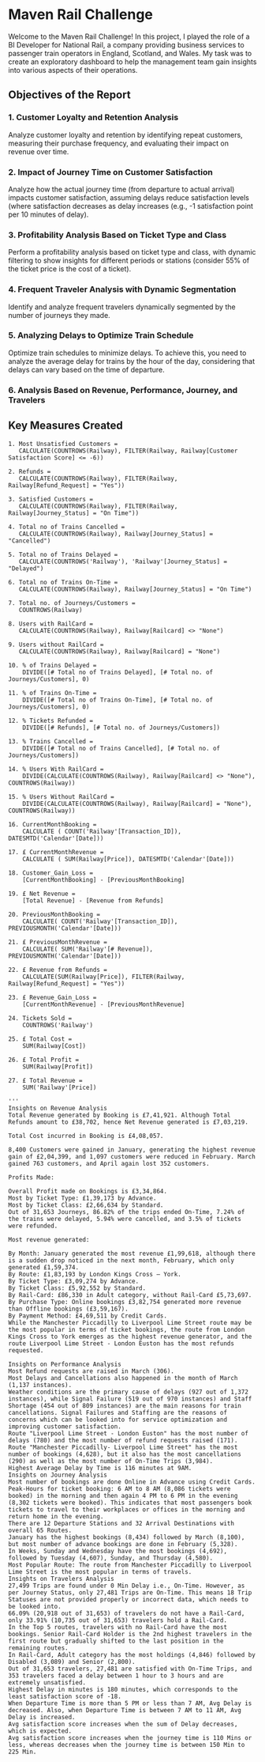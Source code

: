# Maven Rail Challenge

Welcome to the Maven Rail Challenge! In this project, I played the role of a BI Developer for National Rail, a company providing business services to passenger train operators in England, Scotland, and Wales. My task was to create an exploratory dashboard to help the management team gain insights into various aspects of their operations.

## Objectives of the Report

### 1. Customer Loyalty and Retention Analysis

Analyze customer loyalty and retention by identifying repeat customers, measuring their purchase frequency, and evaluating their impact on revenue over time.

### 2. Impact of Journey Time on Customer Satisfaction

Analyze how the actual journey time (from departure to actual arrival) impacts customer satisfaction, assuming delays reduce satisfaction levels (where satisfaction decreases as delay increases (e.g., -1 satisfaction point per 10 minutes of delay).

### 3. Profitability Analysis Based on Ticket Type and Class

Perform a profitability analysis based on ticket type and class, with dynamic filtering to show insights for different periods or stations (consider 55% of the ticket price is the cost of a ticket).

### 4. Frequent Traveler Analysis with Dynamic Segmentation

Identify and analyze frequent travelers dynamically segmented by the number of journeys they made.

### 5. Analyzing Delays to Optimize Train Schedule

Optimize train schedules to minimize delays. To achieve this, you need to analyze the average delay for trains by the hour of the day, considering that delays can vary based on the time of departure.

### 6. Analysis Based on Revenue, Performance, Journey, and Travelers

## Key Measures Created

```DAX
1. Most Unsatisfied Customers = 
   CALCULATE(COUNTROWS(Railway), FILTER(Railway, Railway[Customer Satisfaction Score] <= -6))

2. Refunds = 
   CALCULATE(COUNTROWS(Railway), FILTER(Railway, Railway[Refund_Request] = "Yes"))

3. Satisfied Customers = 
   CALCULATE(COUNTROWS(Railway), FILTER(Railway, Railway[Journey_Status] = "On Time"))

4. Total no of Trains Cancelled = 
   CALCULATE(COUNTROWS(Railway), Railway[Journey_Status] = "Cancelled")

5. Total no of Trains Delayed = 
   CALCULATE(COUNTROWS('Railway'), 'Railway'[Journey_Status] = "Delayed")

6. Total no of Trains On-Time = 
   CALCULATE(COUNTROWS(Railway), Railway[Journey_Status] = "On Time")

7. Total no. of Journeys/Customers = 
   COUNTROWS(Railway)

8. Users with RailCard = 
   CALCULATE(COUNTROWS(Railway), Railway[Railcard] <> "None")

9. Users without RailCard = 
   CALCULATE(COUNTROWS(Railway), Railway[Railcard] = "None")

10. % of Trains Delayed = 
    DIVIDE([# Total no of Trains Delayed], [# Total no. of Journeys/Customers], 0)

11. % of Trains On-Time = 
    DIVIDE([# Total no of Trains On-Time], [# Total no. of Journeys/Customers], 0)

12. % Tickets Refunded = 
    DIVIDE([# Refunds], [# Total no. of Journeys/Customers])

13. % Trains Cancelled = 
    DIVIDE([# Total no of Trains Cancelled], [# Total no. of Journeys/Customers])

14. % Users With RailCard = 
    DIVIDE(CALCULATE(COUNTROWS(Railway), Railway[Railcard] <> "None"), COUNTROWS(Railway))

15. % Users Without RailCard = 
    DIVIDE(CALCULATE(COUNTROWS(Railway), Railway[Railcard] = "None"), COUNTROWS(Railway))

16. CurrentMonthBooking = 
    CALCULATE ( COUNT('Railway'[Transaction_ID]), DATESMTD('Calendar'[Date]))

17. £ CurrentMonthRevenue = 
    CALCULATE ( SUM(Railway[Price]), DATESMTD('Calendar'[Date]))

18. Customer_Gain_Loss = 
    [CurrentMonthBooking] - [PreviousMonthBooking]

19. £ Net Revenue = 
    [Total Revenue] - [Revenue from Refunds]

20. PreviousMonthBooking = 
    CALCULATE( COUNT('Railway'[Transaction_ID]), PREVIOUSMONTH('Calendar'[Date]))

21. £ PreviousMonthRevenue = 
    CALCULATE( SUM('Railway'[# Revenue]), PREVIOUSMONTH('Calendar'[Date]))

22. £ Revenue from Refunds = 
    CALCULATE(SUM(Railway[Price]), FILTER(Railway, Railway[Refund_Request] = "Yes"))

23. £ Revenue_Gain_Loss = 
    [CurrentMonthRevenue] - [PreviousMonthRevenue]

24. Tickets Sold = 
    COUNTROWS('Railway')

25. £ Total Cost = 
    SUM(Railway[Cost])

26. £ Total Profit = 
    SUM(Railway[Profit])

27. £ Total Revenue = 
    SUM('Railway'[Price])

'''
Insights on Revenue Analysis
Total Revenue generated by Booking is £7,41,921. Although Total Refunds amount to £38,702, hence Net Revenue generated is £7,03,219.

Total Cost incurred in Booking is £4,08,057.

8,400 Customers were gained in January, generating the highest revenue gain of £2,04,399, and 1,097 customers were reduced in February. March gained 763 customers, and April again lost 352 customers.

Profits Made:

Overall Profit made on Bookings is £3,34,864.
Most by Ticket Type: £1,39,173 by Advance.
Most by Ticket Class: £2,66,634 by Standard.
Out of 31,653 Journeys, 86.82% of the trips ended On-Time, 7.24% of the trains were delayed, 5.94% were cancelled, and 3.5% of tickets were refunded.

Most revenue generated:

By Month: January generated the most revenue £1,99,618, although there is a sudden drop noticed in the next month, February, which only generated £1,59,374.
By Route: £1,83,193 by London Kings Cross – York.
By Ticket Type: £3,09,274 by Advance.
By Ticket Class: £5,92,552 by Standard.
By Rail-Card: £86,330 in Adult category, without Rail-Card £5,73,697.
By Purchase Type: Online bookings £3,82,754 generated more revenue than Offline bookings (£3,59,167).
By Payment Method: £4,69,511 by Credit Cards.
While the Manchester Piccadilly to Liverpool Lime Street route may be the most popular in terms of ticket bookings, the route from London Kings Cross to York emerges as the highest revenue generator, and the route Liverpool Lime Street - London Euston has the most refunds requested.

Insights on Performance Analysis
Most Refund requests are raised in March (306).
Most Delays and Cancellations also happened in the month of March (1,137 instances).
Weather conditions are the primary cause of delays (927 out of 1,372 instances), while Signal Failure (519 out of 970 instances) and Staff Shortage (454 out of 809 instances) are the main reasons for train cancellations. Signal Failures and Staffing are the reasons of concerns which can be looked into for service optimization and improving customer satisfaction.
Route "Liverpool Lime Street - London Euston" has the most number of delays (780) and the most number of refund requests raised (171).
Route "Manchester Piccadilly- Liverpool Lime Street" has the most number of bookings (4,628), but it also has the most cancellations (290) as well as the most number of On-Time Trips (3,984).
Highest Average Delay by Time is 116 minutes at 9AM.
Insights on Journey Analysis
Most number of bookings are done Online in Advance using Credit Cards.
Peak-Hours for ticket booking: 6 AM to 8 AM (8,086 tickets were booked) in the morning and then again 4 PM to 6 PM in the evening (8,302 tickets were booked). This indicates that most passengers book tickets to travel to their workplaces or offices in the morning and return home in the evening.
There are 12 Departure Stations and 32 Arrival Destinations with overall 65 Routes.
January has the highest bookings (8,434) followed by March (8,100), but most number of advance bookings are done in February (5,328).
In Weeks, Sunday and Wednesday have the most bookings (4,692), followed by Tuesday (4,607), Sunday, and Thursday (4,580).
Most Popular Route: The route from Manchester Piccadilly to Liverpool Lime Street is the most popular in terms of travels.
Insights on Travelers Analysis
27,499 Trips are found under 0 Min Delay i.e., On-Time. However, as per Journey Status, only 27,481 Trips are On-Time. This means 18 Trip Statuses are not provided properly or incorrect data, which needs to be looked into.
66.09% (20,918 out of 31,653) of travelers do not have a Rail-Card, only 33.91% (10,735 out of 31,653) travelers hold a Rail-Card.
In the Top 5 routes, travelers with no Rail-Card have the most bookings. Senior Rail-Card Holder is the 2nd highest travelers in the first route but gradually shifted to the last position in the remaining routes.
In Rail-Card, Adult category has the most holdings (4,846) followed by Disabled (3,089) and Senior (2,800).
Out of 31,653 travelers, 27,481 are satisfied with On-Time Trips, and 353 travelers faced a delay between 1 hour to 3 hours and are extremely unsatisfied.
Highest Delay in minutes is 180 minutes, which corresponds to the least satisfaction score of -18.
When Departure Time is more than 5 PM or less than 7 AM, Avg Delay is decreased. Also, when Departure Time is between 7 AM to 11 AM, Avg Delay is increased.
Avg satisfaction score increases when the sum of Delay decreases, which is expected.
Avg satisfaction score increases when the journey time is 110 Mins or less, whereas decreases when the journey time is between 150 Min to 225 Min.

